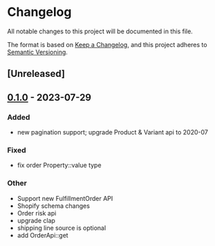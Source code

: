 # Changelog
All notable changes to this project will be documented in this file.

The format is based on [Keep a Changelog](https://keepachangelog.com/en/1.0.0/),
and this project adheres to [Semantic Versioning](https://semver.org/spec/v2.0.0.html).

## [Unreleased]

## [0.1.0](https://github.com/jearle10/shopify/releases/tag/shopify-cli-v0.1.0) - 2023-07-29

### Added
- new pagination support; upgrade Product & Variant api to 2020-07

### Fixed
- fix order Property::value type

### Other
- Support new FulfillmentOrder API
- Shopify schema changes
- Order risk api
- upgrade clap
- shipping line source is optional
- add OrderApi::get
